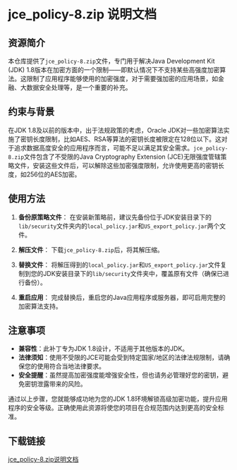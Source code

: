 # jce_policy-8.zip 说明文档

## 资源简介

本仓库提供了`jce_policy-8.zip`文件，专门用于解决Java Development Kit (JDK) 1.8版本在加密方面的一个限制——即默认情况下不支持某些高强度加密算法。这限制了应用程序能够使用的加密强度，对于需要强加密的应用场景，如金融、大数据安全处理等，是一个重要的补充。

## 约束与背景

在JDK 1.8及以前的版本中，出于法规政策的考虑，Oracle JDK对一些加密算法实施了密钥长度限制，比如AES、RSA等算法的密钥长度被限定在128位以下。这对于追求数据高度安全的应用程序而言，可能不足以满足其安全需求。`jce_policy-8.zip`文件包含了不受限的Java Cryptography Extension (JCE)无限强度管辖策略文件，安装这些文件后，可以解除这些加密强度限制，允许使用更高的密钥长度，如256位的AES加密。

## 使用方法

1. **备份原策略文件**：
   在安装新策略前，建议先备份位于JDK安装目录下的`lib/security`文件夹内的`local_policy.jar`和`US_export_policy.jar`两个文件。

2. **解压文件**：
   下载`jce_policy-8.zip`后，将其解压缩。

3. **替换文件**：
   将解压得到的`local_policy.jar`和`US_export_policy.jar`文件复制到您的JDK安装目录下的`lib/security`文件夹中，覆盖原有文件（确保已进行备份）。

4. **重启应用**：
   完成替换后，重启您的Java应用程序或服务器，即可启用完整的加密算法支持。

## 注意事项

- **兼容性**：此补丁专为JDK 1.8设计，不适用于其他版本的JDK。
- **法律须知**：使用不受限的JCE可能会受到特定国家/地区的法律法规限制，请确保您的使用符合当地法律要求。
- **安全提醒**：虽然提高加密强度能增强安全性，但也请务必管理好您的密钥，避免密钥泄露带来的风险。

通过以上步骤，您就能够成功地为您的JDK 1.8环境解锁高级加密功能，提升应用程序的安全等级。正确使用此资源将使您的项目在合规范围内达到更高的安全标准。

## 下载链接

[jce_policy-8.zip说明文档](https://pan.quark.cn/s/dbc1dff563be)